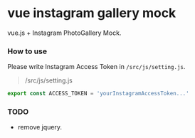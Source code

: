 # vue instagram gallery mock
vue.js + Instagram PhotoGallery Mock.
 
### How to use

Please write Instagram Access Token in `/src/js/setting.js`.
>/src/js/setting.js
```setting.js
export const ACCESS_TOKEN = 'yourInstagramAccessToken...'
```

### TODO
* remove jquery.